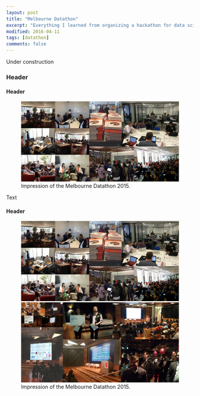 ```yaml
---
layout: post
title: "Melbourne Datathon"
excerpt: "Everything I learned from organizing a hackathon for data science."
modified: 2016-04-11
tags: [datathon]
comments: false
---
```


Under construction

### Header

#### Header

<figure>
	<a href="/images/datathon2015_hackday.jpg"><img src="/images/datathon2015_hackday.jpg"></a>
	<figcaption>Impression of the Melbourne Datathon 2015.</figcaption>
</figure>

Text

#### Header

<figure class="half">
    <a href="/images/datathon2015_hackday.jpg"><img src="/images/datathon2015_hackday.jpg"></a>
    <a href="/images/datathon2015_pitchnight.jpg"><img src="/images/datathon2015_pitchnight.jpg"></a>
    <figcaption>Impression of the Melbourne Datathon 2015.</figcaption>
</figure>
